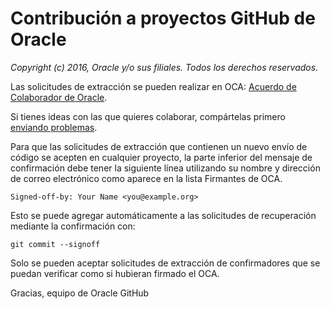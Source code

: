 # Contribución a proyectos GitHub de Oracle

_Copyright (c) 2016, Oracle y/o sus filiales. Todos los derechos reservados._

Las solicitudes de extracción se pueden realizar en OCA: [Acuerdo de Colaborador de Oracle](https://www.oracle.com/technetwork/community/oca-486395.html).

Si tienes ideas con las que quieres colaborar, compártelas primero [enviando problemas](https://help.github.com/articles/creating-an-issue/).

Para que las solicitudes de extracción que contienen un nuevo envío de código se acepten en cualquier proyecto, la parte inferior del mensaje de confirmación debe tener la siguiente línea utilizando su nombre y dirección de correo electrónico como aparece en la lista Firmantes de OCA.

    Signed-off-by: Your Name <you@example.org>
    

Esto se puede agregar automáticamente a las solicitudes de recuperación mediante la confirmación con:

    git commit --signoff
    

Solo se pueden aceptar solicitudes de extracción de confirmadores que se puedan verificar como si hubieran firmado el OCA.

Gracias, equipo de Oracle GitHub